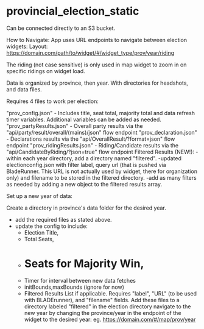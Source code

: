 # provincial_election_static

Can be connected directly to an S3 bucket.

How to Navigate: App uses URL endpoints to navigate between election widgets: Layout: https://domain.com/path/to/widget/#/widget_type/prov/year/riding

The riding (not case sensitive) is only used in map widget to zoom in on specific ridings on widget load.

Data is organized by province, then year. With directories for headshots, and data files.

Requires 4 files to work per election:

"prov_config.json" - Includes title, seat total, majority total and data refresh timer variables. Additional variables can be added as needed.
"prov_partyResults.json" - Overall party results via the "api/party/result/overall/(mains)/json" flow endpoint
"prov_declaration.json" - Declarations results via the "api/OverallResult/?format=json" flow endpoint
"prov_ridingResults.json" - Riding/Candidate results via the "api/CandidateByRiding/?json=true" flow endpoint
Filtered Results (NEW!): -within each year directory, add a directory named "filtered". -updated electionconfig.json with filter label, query url (that is pushed via BladeRunner. This URL is not actually used by widget, there for organization only) and filename to be stored in the filtered directory. -add as many filters as needed by adding a new object to the filtered results array.

Set up a new year of data:

Create a directory in province's data folder for the desired year.
- add the required files as stated above.
- update the config to include: 
  - Election Title, 
  - Total Seats, 
  - # Seats for Majority Win, 
  - Timer for interval between new data fetches
  - initBounds,maxBounds (ignore for now)
  - Filtered Results List if applicable. Requires "label", "URL" (to be used with BLADErunner), and "filename" fields. Add these files to a directory labeled "filtered" in the election directory
navigate to the new year by changing the province/year in the endpoint of the widget to the desired year: eg. https://domain.com/#/map/prov/year
